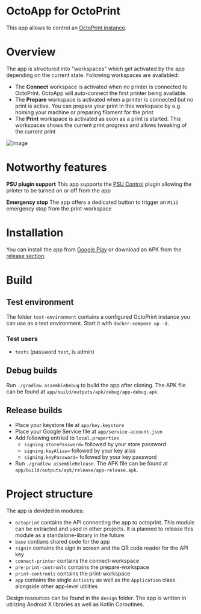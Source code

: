 # OctoApp for OctoPrint
This app allows to control an [OctoPrint instance](https://octoprint.org/).

# Overview
The app is structured into "workspaces" which get activated by the app depending on the current state. Following workspaces are availabled:

- The **Connect** workspace is activated when no printer is connected to OctoPrint. OctoApp will auto-connect the first printer being available.
- The **Prepare** workspace is activated when a printer is connected but no print is active. You can prepare your print in this workspace by e.g. homing your machine or preparing filament for the print
- The **Print** workspace is activated as soon as a print is started. This workspaces shows the current print progress and allows tweaking of the current print

![Image](https://gitlab.com/crysxd/octoapp/-/raw/release/1.1/designs/Gitlab%20Readme.jpg?inline=false)

# Notworthy features
**PSU plugin support**
This app supports the [PSU Control](https://plugins.octoprint.org/plugins/psucontrol/) plugin allowing the printer to be turned on or off from the app

**Emergency stop**
The app offers a dedicated button to trigger an `M112` emergency stop from the print-workspace

# Installation
You can install the app from [Google Play](https://play.google.com/store/apps/details?id=de.crysxd.octoapp) or download an APK from the [release section](https://gitlab.com/crysxd/octoapp/-/releases).

# Build
## Test environment
The folder `test-environment` contains a configured OctoPrint instance you can use as a test environment. Start it with `docker-compose up -d`.

### Test users

- `tests` (password `test`, is admin)

## Debug builds
Run `./gradlew assembleDebug` to build the app after cloning. The APK file can be found at `app/build/outputs/apk/debug/app-debug.apk`.

## Release builds

- Place your keystore file at `app/key.keystore`
- Place your Google Service file at `app/service-account.json`
- Add following entried to `local.properties`
  - `signing.storePassword=` followed by your store password
  - `signing.keyAlias=` followed by your key alias
  - `signing.keyPassword=` followed by your key password
- Run `./gradlew assembleRelease`. The APK file can be found at `app/build/outputs/apk/release/app-release.apk`.

# Project structure
The app is devided in modules:

- `octoprint` contains the API connecting the app to octoprint. This module can be extracted and used in other projects. It is planned to release this module as a standalone-library in the future.
- `base` contians shared code for the app
- `signin` contains the sign in screen and the QR code reader for the API key
- `connect-printer` contains the connect-workspace
- `pre-print-contronls` contains the prepare-workspace
- `print-contronls` contains the print-workspace
- `app` contains the single `Activity` as well as the `Application` class alongside other app-level utilities

Design resources can be found in the `design` folder. The app is written in utilizing Android X libraries as well as Kotlin Coroutines.